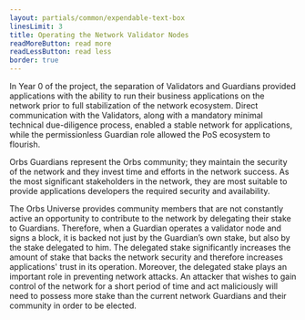 ```yaml
---
layout: partials/common/expendable-text-box
linesLimit: 3
title: Operating the Network Validator Nodes
readMoreButton: read more
readLessButton: read less
border: true
---
```


In Year 0 of the project, the separation of Validators and Guardians provided applications with the ability to run their business applications on the network prior to full stabilization of the network ecosystem. Direct communication with the Validators, along with a mandatory minimal technical due-diligence process, enabled a stable network for applications, while the permissionless Guardian role allowed the PoS ecosystem to flourish.

Orbs Guardians represent the Orbs community; they maintain the security of the network and they invest time and efforts in the network success. As the most significant stakeholders in the network, they are most suitable to provide applications developers the required security and availability.

The Orbs Universe provides community members that are not constantly active an opportunity to contribute to the network by delegating their stake to Guardians. Therefore, when a Guardian operates a validator node and signs a block, it is backed not just by the Guardian’s own stake, but also by the stake delegated to him. The delegated stake significantly increases the amount of stake that backs the network security and therefore increases applications' trust in its operation. Moreover, the delegated stake plays an important role in preventing network attacks. An attacker that wishes to gain control of the network for a short period of time and act maliciously will need to possess more stake than the current network Guardians and their community in order to be elected.
